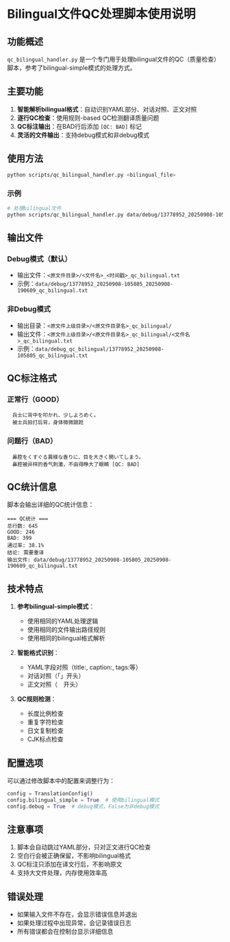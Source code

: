 # Bilingual文件QC处理脚本使用说明

## 功能概述

`qc_bilingual_handler.py` 是一个专门用于处理bilingual文件的QC（质量检查）脚本，参考了bilingual-simple模式的处理方式。

## 主要功能

1. **智能解析bilingual格式**：自动识别YAML部分、对话对照、正文对照
2. **逐行QC检查**：使用规则-based QC检测翻译质量问题
3. **QC标注输出**：在BAD行后添加 `[QC: BAD]` 标记
4. **灵活的文件输出**：支持debug模式和非debug模式

## 使用方法

```bash
python scripts/qc_bilingual_handler.py <bilingual_file>
```

### 示例

```bash
# 处理bilingual文件
python scripts/qc_bilingual_handler.py data/debug/13778952_20250908-105805_bilingual.txt
```

## 输出文件

### Debug模式（默认）
- 输出文件：`<原文件目录>/<文件名>_<时间戳>_qc_bilingual.txt`
- 示例：`data/debug/13778952_20250908-105805_20250908-190609_qc_bilingual.txt`

### 非Debug模式
- 输出目录：`<原文件上级目录>/<原文件目录名>_qc_bilingual/`
- 输出文件：`<原文件上级目录>/<原文件目录名>_qc_bilingual/<文件名>_qc_bilingual.txt`
- 示例：`data/debug_qc_bilingual/13778952_20250908-105805_qc_bilingual.txt`

## QC标注格式

### 正常行（GOOD）
```
　兵士に背中を叩かれ、少しよろめく。
　被士兵拍打后背，身体微微踉跄
```

### 问题行（BAD）
```
　鼻腔をくすぐる異様な香りに、目を大きく開いてしまう。
　鼻腔被异样的香气刺激，不由得睁大了眼睛 [QC: BAD]
```

## QC统计信息

脚本会输出详细的QC统计信息：

```
=== QC统计 ===
总行数: 645
GOOD: 246
BAD: 399
通过率: 38.1%
结论: 需要重译
输出文件: data/debug/13778952_20250908-105805_20250908-190609_qc_bilingual.txt
```

## 技术特点

1. **参考bilingual-simple模式**：
   - 使用相同的YAML处理逻辑
   - 使用相同的文件输出路径规则
   - 使用相同的bilingual格式解析

2. **智能格式识别**：
   - YAML字段对照（title:, caption:, tags:等）
   - 对话对照（「」开头）
   - 正文对照（　开头）

3. **QC规则检测**：
   - 长度比例检查
   - 重复字符检查
   - 日文复制检查
   - CJK标点检查

## 配置选项

可以通过修改脚本中的配置来调整行为：

```python
config = TranslationConfig()
config.bilingual_simple = True  # 使用bilingual模式
config.debug = True  # debug模式，False为非debug模式
```

## 注意事项

1. 脚本会自动跳过YAML部分，只对正文进行QC检查
2. 空白行会被正确保留，不影响bilingual格式
3. QC标注只添加在译文行后，不影响原文
4. 支持大文件处理，内存使用效率高

## 错误处理

- 如果输入文件不存在，会显示错误信息并退出
- 如果处理过程中出现异常，会记录错误日志
- 所有错误都会在控制台显示详细信息
